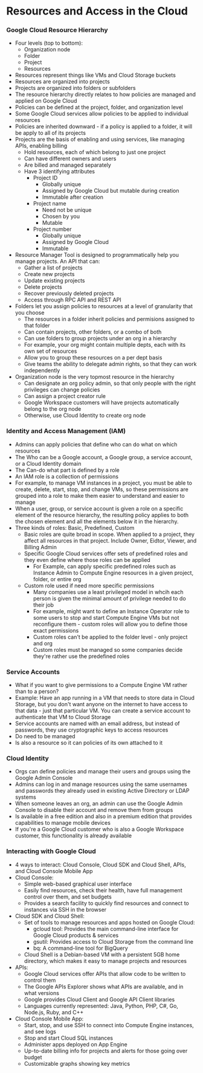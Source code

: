 # Resources and Access in the Cloud

### Google Cloud Resource Hierarchy
* Four levels (top to bottom):
    * Organization node
    * Folder
    * Project
    * Resources
* Resources represent things like VMs and Cloud Storage buckets
* Resources are organized into projects
* Projects are organized into folders or subfolders
* The resource hierarchy directly relates to how policies are managed and applied on Google Cloud
* Policies can be defined at the project, folder, and organization level
* Some Google Cloud services allow policies to be applied to individual resources
* Policies are inherited downward - if a policy is applied to a folder, it will be apply to all of its projects
* Projects are the basis of enabling and using services, like managing APIs, enabling billing
    * Hold resources, each of which belong to just one project
    * Can have different owners and users
    * Are billed and managed separately
    * Have 3 identifying attributes
        * Project ID
            * Globally unique
            * Assigned by Google Cloud but mutable during creation
            * Immutable after creation
        * Project name
            * Need not be unique
            * Chosen by you
            * Mutable
        * Project number
            * Globally unique
            * Assigned by Google Cloud
            * Immutable
* Resource Manager Tool is designed to programmatically help you manage projects. An API that can:
    * Gather a list of projects
    * Create new projects
    * Update existing projects
    * Delete projects
    * Recover previously deleted projects
    * Access through RPC API and REST API
* Folders let you assign policies to resources at a level of granularity that you choose
    * The resources in a folder inherit policies and permisions assigned to that folder
    * Can contain projects, other folders, or a combo of both
    * Can use folders to group projects under an org in a hierarchy
    * For example, your org might contain multiple depts, each with its own set of resources
    * Allow you to group these resources on a per dept basis
    * Give teams the ability to delegate admin rights, so that they can work independently
* Organization node is the very topmost resource in the hierarchy
    * Can designate an org policy admin, so that only people with the right privileges can change policies
    * Can assign a project creator rule
    * Google Workspace customers will have projects automatically belong to the org node
    * Otherwise, use Cloud Identity to create org node

### Identity and Access Management (IAM)
* Admins can apply policies that define who can do what on which resources
* The Who can be a Google account, a Google group, a service account, or a Cloud Identity domain
* The Can-do what part is defined by a role
* An IAM role is a collection of permissions
* For example, to manage VM instances in a project, you must be able to create, delete, start, stop, and change VMs, so these permissions are grouped into a role to make them easier to understand and easier to manage
* When a user, group, or service account is given a role on a specific element of the resource hierarchy, the resulting policy applies to both the chosen element and all the elements below it in the hierarchy.
* Three kinds of roles: Basic, Predefined, Custom
    * Basic roles are quite broad in scope. When applied to a project, they affect all resources in that project. Include Owner, Eidtor, Viewer, and Billing Admin
    * Specific Google Cloud services offer sets of predefined roles and they even define where those roles can be applied
        * For Example, can apply specific predefined roles such as Instance Admin to Compute Engine resources in a given project, folder, or entire org
    * Custom role used if need more specific permissions
        * Many companies use a least privileged model in whcih each person is given the minimal amount of privilege needed to do their job
        * For example, might want to define an Instance Operator role to some users to stop and start Compute Engine VMs but not reconfigure them - custom roles will allow you to define those exact permissions
        * Custom roles can't be applied to the folder level - only project and org
        * Custom roles must be managed so some companies decide they're rather use the predefined roles

### Service Accounts
* What if you want to give permissions to a Compute Engine VM rather than to a person?
* Example: Have an app running in a VM that needs to store data in Cloud Storage, but you don't want anyone on the internet to have access to that data - just that particular VM. You can create a service account to authenticate that VM to Cloud Storage
* Service accounts are named with an email address, but instead of passwords, they use cryptographic keys to access resources
* Do need to be managed
* Is also a resource so it can policies of its own attached to it

### Cloud Identity
* Orgs can define policies and manage their users and groups using the Google Admin Console
* Admins can log in and manage resources using the same usernames and passwords they already used in existing Active Directory or LDAP systems
* When someone leaves an org, an admin can use the Google Admin Console to disable their account and remove them from groups
* Is available in a free edition and also in a premium edition that provides capabilities to manage mobile devices
* If you're a Google Cloud customer who is also a Google Workspace customer, this functionality is already available 

### Interacting with Google Cloud
* 4 ways to interact: Cloud Console, Cloud SDK and Cloud Shell, APIs, and Cloud Console Mobile App
* Cloud Console:
    * Simple web-based graphical user interface
    * Easily find resources, check their health, have full management control over them, and set budgets
    * Provides a search facility to quickly find resources and connect to instances via SSH in the browser
* Cloud SDK and Cloud Shell:
    * Set of tools to manage resources and apps hosted on Google Cloud:
        * gcloud tool: Provides the main command-line interface for Google Cloud products & services
        * gsutil: Provides access to Cloud Storage from the command line
        * bq: A command-line tool for BigQuery
    * Cloud Shell is a Debian-based VM with a persistent 5GB home directory, which makes it easy to manage projects and resources
* APIs:
    * Google Cloud services offer APIs that allow code to be written to control them
    * The Google APIs Explorer shows what APIs are available, and in what versions
    * Google provides Cloud Client and Google API Client libraries
    * Languages currently represented: Java, Python, PHP, C#, Go, Node.js, Ruby, and C++
* Cloud Console Mobile App:
    * Start, stop, and use SSH to connect into Compute Engine instances, and see logs
    * Stop and start Cloud SQL instances
    * Administer apps deployed on App Engine
    * Up-to-date billing info for projects and alerts for those going over budget
    * Customizable graphs showing key metrics
 
